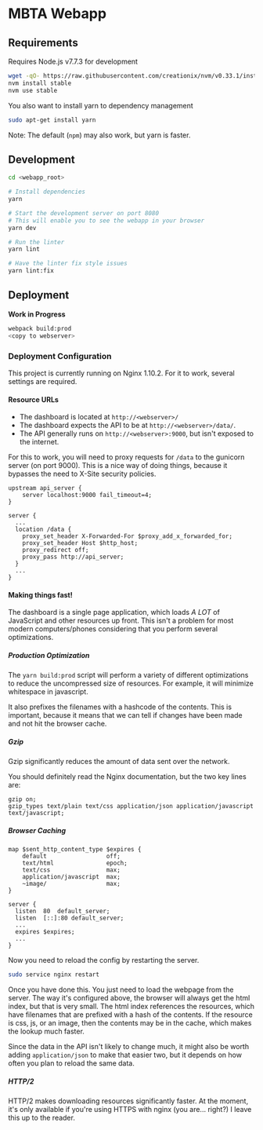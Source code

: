 # MBTA Webapp

## Requirements
Requires Node.js v7.7.3 for development

```bash
wget -qO- https://raw.githubusercontent.com/creationix/nvm/v0.33.1/install.sh | bash
nvm install stable
nvm use stable
```

You also want to install yarn to dependency management
```bash
sudo apt-get install yarn
```

Note: The default (`npm`) may also work, but yarn is faster.

## Development
```bash
cd <webapp_root>

# Install dependencies
yarn

# Start the development server on port 8080
# This will enable you to see the webapp in your browser
yarn dev
```

```bash
# Run the linter
yarn lint

# Have the linter fix style issues
yarn lint:fix
```

## Deployment
**Work in Progress**

```bash
webpack build:prod
<copy to webserver>
```

### Deployment Configuration
This project is currently running on Nginx 1.10.2.  For it to work, several settings are required.

#### Resource URLs
- The dashboard is located at `http://<webserver>/`
- The dashboard expects the API to be at `http://<webserver>/data/`.
- The API generally runs on `http://<webserver>:9000`, but isn't exposed to the internet.

For this to work, you will need to proxy requests for `/data` to the gunicorn
server (on port 9000).  This is a nice way of doing things, because it bypasses
the need to X-Site security policies.

```nginx
upstream api_server {
    server localhost:9000 fail_timeout=4;
}

server {
  ...
  location /data {
    proxy_set_header X-Forwarded-For $proxy_add_x_forwarded_for;
    proxy_set_header Host $http_host;
    proxy_redirect off;
    proxy_pass http://api_server;
  }
  ...
}
```

#### Making things fast!
The dashboard is a single page application, which loads *A LOT* of JavaScript and
other resources up front.  This isn't a problem for most modern computers/phones considering
that you perform several optimizations.

##### Production Optimization
The `yarn build:prod` script will perform a variety of different optimizations to reduce
the uncompressed size of resources.  For example, it will minimize whitespace in javascript.

It also prefixes the filenames with a hashcode of the contents.  This is important, because it
means that we can tell if changes have been made and not hit the browser cache.

##### Gzip
Gzip significantly reduces the amount of data sent over the network.

You should definitely read the Nginx documentation, but the two key lines are:
```nginx
gzip on;
gzip_types text/plain text/css application/json application/javascript text/javascript;
```

##### Browser Caching
```nginx
map $sent_http_content_type $expires {
    default                 off;
    text/html               epoch;
    text/css                max;
    application/javascript  max;
    ~image/                 max;
}

server {
  listen  80  default_server;
  listen  [::]:80 default_server;
  ...
  expires $expires;
  ...
}
```

Now you need to reload the config by restarting the server.
```bash
sudo service nginx restart
```

Once you have done this.  You just need to load the webpage from the server.
The way it's configured above, the browser will always get the html index, but that
is very small.  The html index references the resources, which have filenames that
are prefixed with a hash of the contents.  If the resource is css, js, or an image,
then the contents may be in the cache, which makes the lookup much faster.

Since the data in the API isn't likely to change much, it might also be worth adding
`application/json` to make that easier two, but it depends on how often you plan to
reload the same data.

##### HTTP/2
HTTP/2 makes downloading resources significantly faster.  At the moment, it's only
available if you're using HTTPS with nginx (you are... right?)  I leave this
up to the reader.
